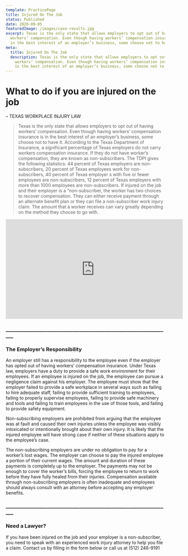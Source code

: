 ```yaml
---
template: PracticePage
title: Injured On The Job
status: Published
date: 2020-09-05
featuredImage: /images/case-results.jpg
excerpt: Texas is the only state that allows employers to opt out of having
  workers’ compensation. Even though having workers’ compensation insurance is
  in the best interest of an employer’s business, some choose not to have it.
meta:
  title: Injured On The Job
  description: Texas is the only state that allows employers to opt out of having
    workers’ compensation. Even though having workers’ compensation insurance is
    in the best interest of an employer’s business, some choose not to have it.
---
```

<!--StartFragment-->

# What to do if you are injured on the job

<!--EndFragment-->

<!--StartFragment-->

– TEXAS WORKPLACE INJURY LAW

<!--EndFragment-->

<!--StartFragment-->

> Texas is the only state that allows employers to opt out of having workers’ compensation. Even though having workers’ compensation insurance is in the best interest of an employer’s business, some choose not to have it. According to the Texas Department of Insurance, a significant percentage of Texas employers do not carry workers compensation insurance. If they do not have worker’s compensation, they are known as non-subscribers. The TDPI gives the following statistics: 44 percent of Texas employers are non-subscribers, 20 percent of Texas employees work for non-subscribers, 40 percent of Texas employer s with five or fewer employees are non-subscribers, 12 percent of Texas employers with more than 1000 employees are non-subscribers. If injured on the job and their employer is a “non-subscriber, the worker has two choices to recover compensation. They can either receive payment through an alternate benefit plan or they can file a non-subscriber work injury claim. The amount that a worker receives can vary greatly depending on the method they choose to go with.

<!--EndFragment-->

<iframe width="560" height="315" src="https://www.youtube.com/embed/aFHnrMCCiPk" frameborder="0" allow="accelerometer; autoplay; encrypted-media; gyroscope; picture-in-picture" allowfullscreen></iframe>

<!--StartFragment-->

### \_\_\_\_\_\_\_\_\_\_\_\_\_\_\_\_\_\_\_\_\_\_\_\_\_\_\_\_\_\_\_\_\_\_\_\_\_\_\_\_\_\_\_\_\_\_\_\_\_\_\_\_\_\_\_\_\_\_\_\_\_\_\_\_\_\__

### The Employer’s Responsibility

An employer still has a responsibility to the employee even if the employer has opted out of having workers’ compensation insurance. Under Texas law, employers have a duty to provide a safe work environment for their employees. If an employee is injured on the job, the employee can pursue a negligence claim against his employer. The employee must show that the employer failed to provide a safe workplace in several ways such as failing to hire adequate staff, failing to provide sufficient training to employees, failing to properly supervise employees, failing to provide safe machinery and tools and failing to train employees in the use of those tools, and failing to provide safety equipment.

Non-subscribing employers are prohibited from arguing that the employee was at fault and caused their own injuries unless the employee was visibly intoxicated or intentionally brought about their own injury. It is likely that the injured employee will have strong case if neither of these situations apply to the employee’s case.

The non-subscribing employers are under no obligation to pay for a worker’s lost wages. The employer can choose to pay the injured employee a portion of their current wages. The amount and duration of these payments is completely up to the employer. The payments may not be enough to cover the worker’s bills, forcing the employee to return to work before they have fully healed from their injuries. Compensation available through non-subscribing employers is often inadequate and employees should always consult with an attorney before accepting any employer benefits.

### \_\_\_\_\_\_\_\_\_\_\_\_\_\_\_\_\_\_\_\_\_\_\_\_\_\_\_\_\_\_\_\_\_\_\_\_\_\_\_\_\_\_\_\_\_\_\_\_\_\_\_\_\_\_\_\_\_\_\_\_\_\_\_\_\_\__

### Need a Lawyer?

If you have been injured on the job and your employer is a non-subscriber, you need to speak with an experienced work injury attorney to help you file a claim. Contact us by filling in the form below or call us at (512) 246-9191

<!--EndFragment-->